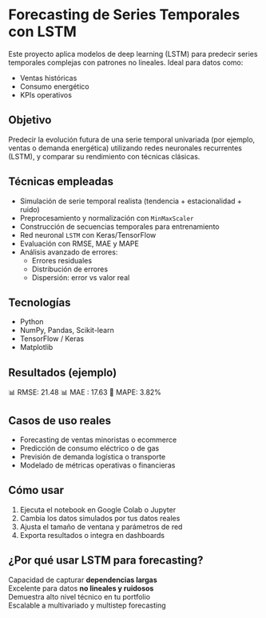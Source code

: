 # Forecasting de Series Temporales con LSTM

Este proyecto aplica modelos de deep learning (LSTM) para predecir series temporales complejas con patrones no lineales. Ideal para datos como:

- Ventas históricas
- Consumo energético
- KPIs operativos

## Objetivo

Predecir la evolución futura de una serie temporal univariada (por ejemplo, ventas o demanda energética) utilizando redes neuronales recurrentes (LSTM), y comparar su rendimiento con técnicas clásicas.

## Técnicas empleadas

- Simulación de serie temporal realista (tendencia + estacionalidad + ruido)
- Preprocesamiento y normalización con `MinMaxScaler`
- Construcción de secuencias temporales para entrenamiento
- Red neuronal `LSTM` con Keras/TensorFlow
- Evaluación con RMSE, MAE y MAPE
- Análisis avanzado de errores:
  - Errores residuales
  - Distribución de errores
  - Dispersión: error vs valor real

## Tecnologías

- Python
- NumPy, Pandas, Scikit-learn
- TensorFlow / Keras
- Matplotlib

## Resultados (ejemplo)

📊 RMSE: 21.48
📊 MAE : 17.63
📌 MAPE: 3.82%

## Casos de uso reales

- Forecasting de ventas minoristas o ecommerce
- Predicción de consumo eléctrico o de gas
- Previsión de demanda logística o transporte
- Modelado de métricas operativas o financieras

## Cómo usar

1. Ejecuta el notebook en Google Colab o Jupyter
2. Cambia los datos simulados por tus datos reales
3. Ajusta el tamaño de ventana y parámetros de red
4. Exporta resultados o integra en dashboards

## ¿Por qué usar LSTM para forecasting?

 Capacidad de capturar **dependencias largas**  
 Excelente para datos **no lineales y ruidosos**  
 Demuestra alto nivel técnico en tu portfolio  
 Escalable a multivariado y multistep forecasting
